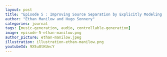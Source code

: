 ```yaml
---
layout: post
title: "Episode 5 : Improving Source Separation by Explicitly Modeling Dependencies Between Sources"
author: "Ethan Manilow and Hugo Sonnery"
categories: journal
tags: [music-generation, audio, controllable-generation]
image: episode-5-ethan-manilow.png
author_picture: ethan-manilow.jpeg
illustration: illustration-ethan-manilow.png
youtubeId: 9X5u8tKUecY
---
```

